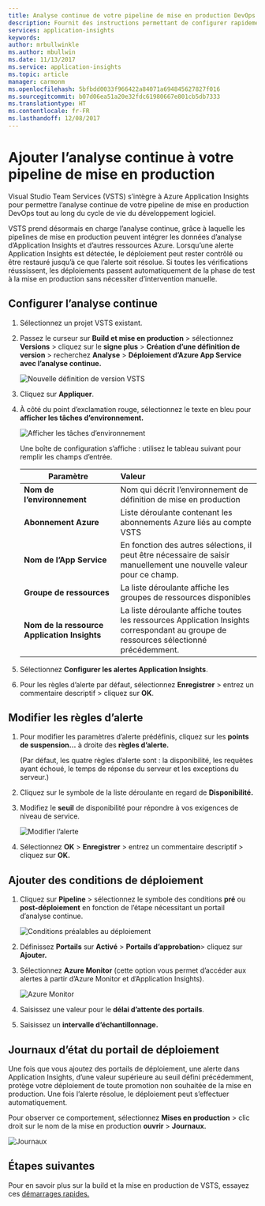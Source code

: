 ```yaml
---
title: Analyse continue de votre pipeline de mise en production DevOps avec VSTS et Azure Application Insights | Microsoft Docs
description: Fournit des instructions permettant de configurer rapidement une analyse continue avec Application Insights.
services: application-insights
keywords: 
author: mrbullwinkle
ms.author: mbullwin
ms.date: 11/13/2017
ms.service: application-insights
ms.topic: article
manager: carmonm
ms.openlocfilehash: 5bfbdd0033f966422a84071a694845627827f016
ms.sourcegitcommit: b07d06ea51a20e32fdc61980667e801cb5db7333
ms.translationtype: HT
ms.contentlocale: fr-FR
ms.lasthandoff: 12/08/2017
---
```

# <a name="add-continuous-monitoring-to-your-release-pipeline"></a>Ajouter l’analyse continue à votre pipeline de mise en production

Visual Studio Team Services (VSTS) s’intègre à Azure Application Insights pour permettre l’analyse continue de votre pipeline de mise en production DevOps tout au long du cycle de vie du développement logiciel. 

VSTS prend désormais en charge l’analyse continue, grâce à laquelle les pipelines de mise en production peuvent intégrer les données d’analyse d’Application Insights et d’autres ressources Azure. Lorsqu’une alerte Application Insights est détectée, le déploiement peut rester contrôlé ou être restauré jusqu’à ce que l’alerte soit résolue. Si toutes les vérifications réussissent, les déploiements passent automatiquement de la phase de test à la mise en production sans nécessiter d’intervention manuelle. 

## <a name="configure-continuous-monitoring"></a>Configurer l’analyse continue

1. Sélectionnez un projet VSTS existant.

2. Passez le curseur sur **Build et mise en production** > sélectionnez **Versions** > cliquez sur le **signe plus** > **Création d’une définition de version** > recherchez **Analyse** > **Déploiement d’Azure App Service avec l’analyse continue.**

   ![Nouvelle définition de version VSTS](.\media\app-insights-continuous-monitoring\001.png)

3. Cliquez sur **Appliquer**.

4. À côté du point d’exclamation rouge, sélectionnez le texte en bleu pour **afficher les tâches d’environnement.**

   ![Afficher les tâches d’environnement](.\media\app-insights-continuous-monitoring\002.png)

   Une boîte de configuration s’affiche : utilisez le tableau suivant pour remplir les champs d’entrée.

    | Paramètre        | Valeur |
   | ------------- |:-----|
   | **Nom de l’environnement**      | Nom qui décrit l’environnement de définition de mise en production |
   | **Abonnement Azure** | Liste déroulante contenant les abonnements Azure liés au compte VSTS|
   | **Nom de l’App Service** | En fonction des autres sélections, il peut être nécessaire de saisir manuellement une nouvelle valeur pour ce champ. |
   | **Groupe de ressources**    | La liste déroulante affiche les groupes de ressources disponibles |
   | **Nom de la ressource Application Insights** | La liste déroulante affiche toutes les ressources Application Insights correspondant au groupe de ressources sélectionné précédemment.

5. Sélectionnez **Configurer les alertes Application Insights**.

6. Pour les règles d’alerte par défaut, sélectionnez **Enregistrer** > entrez un commentaire descriptif > cliquez sur **OK**.

## <a name="modify-alert-rules"></a>Modifier les règles d’alerte

1. Pour modifier les paramètres d’alerte prédéfinis, cliquez sur les **points de suspension...**  à droite des **règles d’alerte.**

   (Par défaut, les quatre règles d’alerte sont : la disponibilité, les requêtes ayant échoué, le temps de réponse du serveur et les exceptions du serveur.)

2. Cliquez sur le symbole de la liste déroulante en regard de **Disponibilité.**

3. Modifiez le **seuil** de disponibilité pour répondre à vos exigences de niveau de service.

   ![Modifier l’alerte](.\media\app-insights-continuous-monitoring\003.png)

4. Sélectionnez **OK** > **Enregistrer** > entrez un commentaire descriptif > cliquez sur **OK.**

## <a name="add-deployment-conditions"></a>Ajouter des conditions de déploiement

1. Cliquez sur **Pipeline** > sélectionnez le symbole des conditions **pré** ou **post-déploiement** en fonction de l’étape nécessitant un portail d’analyse continue.

   ![Conditions préalables au déploiement](.\media\app-insights-continuous-monitoring\004.png)

2. Définissez **Portails** sur **Activé** > **Portails d’approbation**> cliquez sur **Ajouter.**

3. Sélectionnez **Azure Monitor** (cette option vous permet d’accéder aux alertes à partir d’Azure Monitor et d’Application Insights).

    ![Azure Monitor](.\media\app-insights-continuous-monitoring\005.png)

4. Saisissez une valeur pour le **délai d’attente des portails**.

5. Saisissez un **intervalle d’échantillonnage.**

## <a name="deployment-gate-status-logs"></a>Journaux d’état du portail de déploiement

Une fois que vous ajoutez des portails de déploiement, une alerte dans Application Insights, d’une valeur supérieure au seuil défini précédemment, protège votre déploiement de toute promotion non souhaitée de la mise en production. Une fois l’alerte résolue, le déploiement peut s’effectuer automatiquement.

Pour observer ce comportement, sélectionnez **Mises en production** > clic droit sur le nom de la mise en production **ouvrir** > **Journaux.**

![Journaux](.\media\app-insights-continuous-monitoring\006.png)

## <a name="next-steps"></a>Étapes suivantes

Pour en savoir plus sur la build et la mise en production de VSTS, essayez ces [démarrages rapides.](https://docs.microsoft.com/vsts/build-release/)
